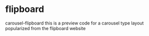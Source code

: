 # flipboard
carousel-flipboard
this is a preview code for a carousel type layout popularized from the flipboard website
